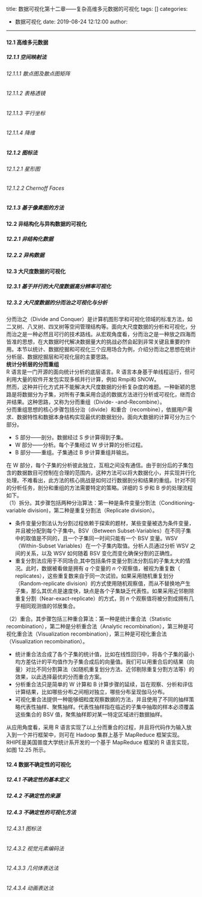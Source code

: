 title: 数据可视化第十二章——复杂高维多元数据的可视化
tags: []
categories:
  - 数据可视化
date: 2019-08-24 12:12:00
author:
---
#### 12.1 高维多元数据
<!--more--> 
##### 12.1.1 空间映射法
###### 12.1.1.1 散点图及散点图矩阵
###### 12.1.1.2 表格透镜
###### 12.1.1.3 平行坐标
###### 12.1.1.4 降维
##### 12.1.2 图标法
###### 12.1.2.1 星形图
###### 12.1.2.2 Chernoff Faces
##### 12.1.3 基于像素图的方法
#### 12.2 非结构化与异构数据的可视化
##### 12.2.1 非结构化数据
##### 12.2.2 异构数据
#### 12.3 大尺度数据的可视化
##### 12.3.1 基于并行的大尺度数据高分辨率可视化
##### 12.3.2 大尺度数据的分而治之可视化与分析
分而治之（Divide and Conquer）是计算机图形学和可视化领域的标准方法，如二叉树、八叉树、四叉树等空间管理结构等。面向大尺度数据的分析和可视化，分而治之是一种必然且可行的技术路线。从宏观角度看，分而治之是一种放之四海而皆准的思想，在大数据时代解决数据量大的挑战必然会起到非常关键且重要的作用。本节以统计、数据挖掘和可视化三个应用场合为例，介绍分而治之思想在统计分析层、数据挖掘层和可视化层的主要思路。  
**统计分析层的分而重组**  
R 语言是一门开源的面向统计分析的底层语言。R 语言本身基于单线程运行，但可利用大量的软件开发包实现多核并行计算，例如 Rmpi和 SNOW。  
然而，这种并行化方式并不能解决大尺度数据的分析复杂度的难题。一种新颖的思路是将数据分为子集，对所有子集采用合适的数据方法进行分析或可视化，继而合并结果。这种思路，又称为分而重组（Divide- -and-Recombine）。  
分而重组思想的核心步骤包括分治（divide）和重合（recombine），依据用户需求、数据特性和数据本身结构实现最优的数据划分。面向大数据的计算可分为三个部分。
+ S 部分——剖分。数据经过 S 步计算得到子集。
+ W 部分——分析。每个子集经过 W 步计算的分析过程。
+ B 部分——重组。子集通过 B 步计算重组并输出。

在 W 部分，每个子集的分析彼此独立，互相之间没有通信。由于剖分后的子集包含的数据数目可控制在合理的范围内，这种方法可以将大数据化小，并实现并行化处理。不难看出，此方法的核心挑战是如何过行数据剖分和结果的重组。针对不同的分析任务，剖分和重组的方法需要特定的策略。详细的 S 步和 B 步的处理流程如下。  
（1）拆分。其步骤包括两种分治算法：第一种是条件变量分割法（Conditioning- variable division)，第二种是重复分割法（Replicate division）。
+ 条件变量分割法认为分割过程依赖于探索的题材，某些变量被选为条件变量，并且被分配到每个子集中。BSV（Between Subset-Variables）在不同子集中的取值是不同的，且一个子集同一时间只能有一个 BSV 变量。WSV（Within-Subset Variables）在一个子集内取值。分析人员通过分析 WSV 之间的关系，以及 WSV 如何随着 BSV 变化而变化确保分割的正确性。
+ 重复分割法应用于不同场合,其中包括条件变量分割法分割后的子集太大的情况。此时，数据被看做是拥有 *q* 个变量的 *n* 个观察值，被视为重复数（ replicates），这些重复数来自于同一次试验。如果采用随机重复划分（Random-replicate division）的方式使用随机观察值，而从不替换地产生子集，那么其优点是速度快，缺点是各个子集缺乏代表性。如果采用近邻剔除重复分割（Near-exact-replicate）的方式，则 *n* 个观察值将被分割成拥有几乎相同观测值的邻居集合。

（2）重合。其步骤包括三种重合算法：第一种是统计重合法（Statistic recombination），第二种是分析重合法（Analytic recombination），第三种是可视化重合法（Visualization recombination），第三种是可视化重合法（Visualization recombination）。
+ 统计重合法合成了各个子集的统计值，比如在线性回归中，将各个子集的最小均方差估计的平均值作为子集合成后的向量值。我们可以用重合后的结果（向量）对比不同分割算法（如随机重复划分方法、近邻剔除重复分割方法等）的效果，以此选择最优的分而重合方案。
+ 分析重合法只是简单的 W 计算和 B 计算步骤的延续，旨在观察、分析和评估计算结果，比如哪些分布之间相对独立，哪些分布呈现伽马分布。
+ 可视化重合法提供一种能够细粒度观察数据的方法，并且使用了不同的抽样策略代表性抽样、聚焦抽样。代表性抽样指在临近的子集中抽取的样本必须覆盖这些集合的 BSV 值，聚焦抽样即对某一特定区域进行数据抽样。

从应用角度看，采用 R 语言实现了以上分而重合的过程，并且将代码作为输入放入到一个并行框架中，则可在 Hadoop 集群上基于 MapReduce 框架实现。RHIPE是美国普度大学统计系开发的一个基于 MapReduce 框架的 R 语言实现，如图 12.25 所示。















#### 12.4 数据不确定性的可视化
##### 12.4.1 不确定性的基本定义
##### 12.4.2 不确定性的来源
##### 12.4.3 不确定性的可视化方法
###### 12.4.3.1 图标法
###### 12.4.3.2 视觉元素编码法
###### 12.4.3.3 几何体表达法
###### 12.4.3.4 动画表达法